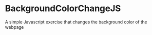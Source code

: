 # BackgroundColorChangeJS
A simple Javascript exercise that changes the background color of the webpage
